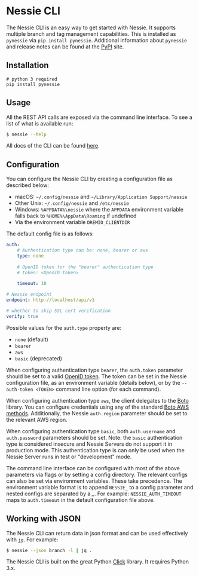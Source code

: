 # Nessie CLI

The Nessie CLI is an easy way to get started with Nessie. It supports multiple branch
and tag management capabilities. This is installed as `pynessie` via `pip install pynessie`.
Additional information about `pynessie` and release notes can be found at the [PyPI](https://pypi.org/project/pynessie/) site.

## Installation

```
# python 3 required
pip install pynessie
```

## Usage

All the REST API calls are exposed via the command line interface. To see a list of what is available run:

```bash
$ nessie --help
```

All docs of the CLI can be found [here](https://nessie.readthedocs.io/en/latest/cli.html).

## Configuration

You can configure the Nessie CLI by creating a configuration file as described below:

* macOS: `~/.config/nessie` and `~/Library/Application Support/nessie`
* Other Unix: `~/.config/nessie` and `/etc/nessie`
* Windows: `%APPDATA%\nessie` where the `APPDATA` environment variable falls
  back to `%HOME%\AppData\Roaming` if undefined
* Via the environment variable `DREMIO_CLIENTDIR`

The default config file is as follows:

```yaml
auth:
    # Authentication type can be: none, bearer or aws
    type: none
    
    # OpenID token for the "bearer" authentication type
    # token: <OpenID token>
    
    timeout: 10

# Nessie endpoint
endpoint: http://localhost/api/v1

# whether to skip SSL cert verification
verify: true 
```

Possible values for the `auth.type` property are:

* `none` (default)
* `bearer`
* `aws`
* `basic` (deprecated)

When configuring authentication type `bearer`, the `auth.token` parameter should be set to a valid
[OpenID token](https://openid.net/specs/openid-connect-core-1_0.html). The token can be set in the Nessie
configuration file, as an environment variable (details below), or by the `--auth-token <TOKEN>` command
line option (for each command).

When configuring authentication type `aws`, the client delegates to the [Boto](https://boto3.amazonaws.com/v1/documentation/api/latest/index.html)
library. You can configure credentials using any of the standard [Boto AWS methods](https://boto3.amazonaws.com/v1/documentation/api/latest/guide/credentials.html#configuring-credentials).
Additionally, the Nessie `auth.region` parameter should be set to the relevant AWS region.

When configuring authentication type `basic`, both `auth.username` and `auth.password` parameters should be set.
Note: the `basic` authentication type is considered insecure and Nessie Servers do not support it in production
mode. This authentication type is can only be used when the Nessie Server runs in test or "development" mode.

The command line interface can be configured with most of the above parameters via flags or by setting
a config directory. The relevant configs can also be set via environment variables. These take precedence. The
environment variable format is to append `NESSIE_` to a config parameter and nested configs are separated by a *_*. For
example: `NESSIE_AUTH_TIMEOUT` maps to `auth.timeout` in the default configuration file above.

## Working with JSON

The Nessie CLI can return data in json format and can be used effectively with [`jq`](https://stedolan.github.io/jq/). For example:

```bash
$ nessie --json branch -l | jq .
```

The Nessie CLI is built on the great Python [Click](https://click.palletsprojects.com) library. It requires Python 3.x.
